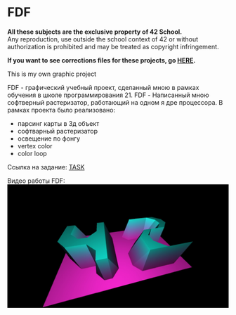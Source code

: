 # FDF

__All these subjects are the exclusive property of 42 School.__<br />
Any reproduction, use outside the school context of 42 or without authorization is prohibited and may be treated as copyright infringement.

__If you want to see corrections files for these projects, go [HERE](https://github.com/Binary-Hackers/42_Corrections).__

This is my own graphic project

FDF - графический учебный проект, сделанный мною в рамках обучения в школе программирования 21.
FDF - Написанный мною софтверный растеризатор, работающий на одном я дре процессора.
В рамках проекта было реализовано:
- парсинг карты в 3д объект
- софтварный растеризатор
- освещение по фонгу
- vertex color
- color loop

Ссылка на задание:
[TASK](https://github.com/BenjaminSouchet/42_Subjects/blob/master/00_Projects/03_Graphic/fdf.pdf)

Видео работы FDF:
[![Watch the video](https://github.com/maffi44/42/blob/master/FDF/FDF_screen_shot.jpg)](https://youtu.be/JH1Z8gzZNos)
